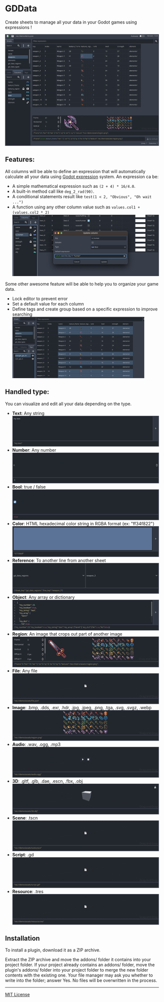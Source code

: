 # GDData

Create sheets to manage all your data in your Godot games using expressions !

<img src="screenshots/screenshot_main.png">

## Features:
All columns will be able to define an expression that will automatically calculate all your data using [Godot expression](https://docs.godotengine.org/en/stable/tutorials/scripting/evaluating_expressions.html) system.
An expression ca be:
- A simple mathematical expression such as ```(2 + 4) * 16/4.0```.
- A built-in method call like ```deg_2_rad(90)```.
- A conditional statements result like ```test(1 < 2, "Obvious", "Oh wait ...")```
- A function using any other column value such as ```values.col1 + (values.col2 * 2)```
  <img src="screenshots/screenshot_column.png" height="200">

Some other awesome feature will be able to help you to organize your game data.
- Lock editor to prevent error
- Set a default value for each column
- Define tags and create group based on a specific expression to improve searching
  <img src="screenshots/screenshot_group.png" height="200">

## Handled type:
You can visualize and edit all your data depending on the type.

- **Text**: Any string \
  <img src="screenshots/screenshot_editor_text.png" height="100">
- **Number**: Any number \
  <img src="screenshots/screenshot_editor_number.png" height="100">
- **Bool**: true / false \
  <img src="screenshots/screenshot_editor_bool.png" height="100">
- **Color**: HTML hexadecimal color string in RGBA format (ex: "ff34f822") \
  <img src="screenshots/screenshot_editor_color.png" height="100">
- **Reference**: To another line from another sheet \
  <img src="screenshots/screenshot_editor_reference.png" height="100">
- **Object**: Any array or dictionary \
  <img src="screenshots/screenshot_editor_object.png" height="100">
- **Region**: An image that crops out part of another image \
  <img src="screenshots/screenshot_editor_region.png" height="100">
- **File**: Any file \
  <img src="screenshots/screenshot_editor_file.png" height="100">
- **Image**: .bmp, .dds, .exr, .hdr, .jpg, .jpeg, .png, .tga, .svg, .svgz, .webp \
  <img src="screenshots/screenshot_editor_image.png" height="100">
- **Audio**: .wav, .ogg, .mp3 \
  <img src="screenshots/screenshot_editor_audio.png" height="100">
- **3D**: .gltf, .glb, .dae, .escn, .fbx, .obj \
  <img src="screenshots/screenshot_editor_3d.png" height="100">
- **Scene**: .tscn \
  <img src="screenshots/screenshot_editor_scene.png" height="100">
- **Script**: .gd \
  <img src="screenshots/screenshot_editor_script.png" height="100">
- **Resource**: .tres \
  <img src="screenshots/screenshot_editor_resource.png" height="100">

## Installation

To install a plugin, download it as a ZIP archive.

Extract the ZIP archive and move the addons/ folder it contains into your project folder. If your project already contains an addons/ folder, move the plugin's addons/ folder into your project folder to merge the new folder contents with the existing one. Your file manager may ask you whether to write into the folder; answer Yes. No files will be overwritten in the process.

---

[MIT License](https://github.com/wod-rsarrazin/gd-data/blob/main/LICENSE)
